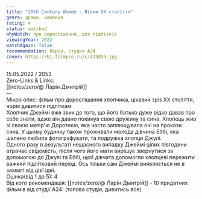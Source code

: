 ```yaml
---
title: "20th Century Women - Жінки ХХ століття"
genre: драма, комедия
rating: 4
status: watched
whyWatch: про дорослішання, для підлітків
viewingYear: 2022
watchAgain: false
recommendation: Ларін, студия А24
cover: https://b1.filmpro.ru/c/425859.jpg
---
```

15.05.2022 / 2053  
Zero-Links & Links:  
[[notes/zero/@ Ларін Дмитрій]]  
—  
Мікро опис: фільм про дорослішання хлопчика, цікавий зріз XX століття, норм дивитися підліткам  
Хлопчик Джеймі вже звик до того, що його батько дуже рідко давав про себе знати, адже він давно покинув свою дружину та сина. Хлопець жив зі своєю матір'ю Доротеєю, яка часто заплющувала очі на прокази сина. У цьому будинку також проживали молода дівчина Еббі, яка шалено любила фотографувати, та подружка хлопця Джулі.  
Одного разу в результаті нещасного випадку Джеймі цілих півгодини втрачає свідомість, після чого його мати вирішує звернутися за допомогою до Джулі та Еббі, щоб дівчата допомогли хлопцеві пережити важкий підлітковий період. Ось тільки сам Джеймі виявляється не в захваті від цієї ідеї.  
Оцінка(від 1 до 5): 4  
Від кого рекомендація: [[notes/zero/@ Ларін Дмитрій]] - 10 придатних фільмів від студії А24: (топова студія, дивитись все)
